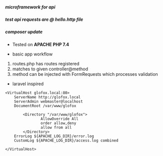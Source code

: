 ##### microframework for api
##### test api requests are @ hello.http file
##### composer update 
- Tested on <b>APACHE PHP 7.4</b>

- basic app workflow 
1. routes.php has routes registered
2. matches to given controller@method
3. method can be injected with FormRequests
which processes validation

- laravel inspired
```
<VirtualHost glofox.local:80>
	ServerName http://glofox.local
	ServerAdmin webmaster@localhost
	DocumentRoot /var/www/glofox
        
        <Directory "/var/www/glofox">
                AllowOverride All
                order allow,deny
                allow from all
        </Directory>
	ErrorLog ${APACHE_LOG_DIR}/error.log
	CustomLog ${APACHE_LOG_DIR}/access.log combined

</VirtualHost>
```


